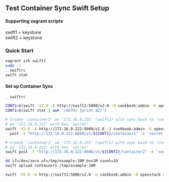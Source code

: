 ## Test Container Sync Swift Setup
#### Supporting vagrant scripts
swift1 + keystone<br>
swift2 + keystone<br>
### Quick Start
```bash
vagrant ssh swift1
sudo -i
. swiftrc
swift stat
```
#### Set up Container Sync
```bash
. swiftrc

CONT2=$(swift -V2.0 -A http://swift2:5000/v2.0 -U cookbook:admin -K openstack stat | awk '/AUTH/ {print $2}')
CONT1=$(swift stat | awk '/AUTH/ {print $2}')

# Create 'container2' on '172.16.0.222' (swift2) with sync back to 'container1' 
# on '172.16.0.221' with key 'secret'
swift -V2.0 -A http://172.16.0.222:5000/v2.0 -U cookbook:admin -K openstack \
  post -t "http://172.16.0.221:8080/v1/${CONT1}/container1" -k 'secret' container2

# Create 'container1' on '172.16.0.221' (swift1) with sync back to 'container2' 
# on '172.16.0.222' with key 'secret'
swift post -t "http://172.16.0.222:8080/v1/${CONT2}/container2" -k 'secret' container1

dd if=/dev/zero of=/tmp/example-10M bs=1M count=10
swift upload container1 /tmp/example-10M

swift -V2.0 -A http://swift2:5000/v2.0 -U cookbook:admin -K openstack stat container2
```
